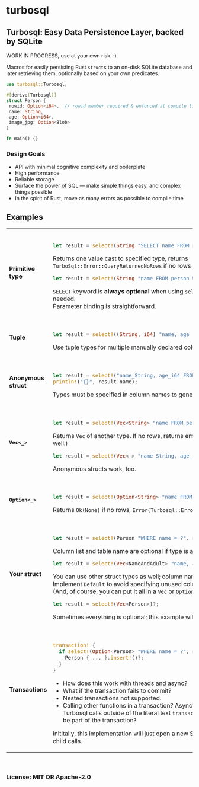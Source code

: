 # turbosql

## Turbosql: Easy Data Persistence Layer, backed by SQLite

WORK IN PROGRESS, use at your own risk. :)

Macros for easily persisting Rust `struct`s to an on-disk SQLite database and later retrieving them, optionally based on your own predicates.

```rust
use turbosql::Turbosql;

#[derive(Turbosql)]
struct Person {
 rowid: Option<i64>,  // rowid member required & enforced at compile time
 name: String,
 age: Option<i64>,
 image_jpg: Option<Blob>
}

fn main() {}
```

### Design Goals

- API with minimal cognitive complexity and boilerplate
- High performance
- Reliable storage
- Surface the power of SQL — make simple things easy, and complex things possible
- In the spirit of Rust, move as many errors as possible to compile time

## Examples

<table>

<tr><td><b>Primitive type</b></td><td><br>

```rust
let result = select!(String "SELECT name FROM person")?;
```

Returns one value cast to specified type, returns `TurboSql::Error::QueryReturnedNoRows` if no rows available.

```rust
let result = select!(String "name FROM person WHERE rowid = ?", rowid)?;
```

`SELECT` keyword is **always optional** when using `select!`; it's added automatically as needed.<br>Parameter binding is straightforward.

</td></tr>

<tr><td><b>Tuple</b></td><td><br>

```rust
let result = select!((String, i64) "name, age FROM person")?;
```

Use tuple types for multiple manually declared columns.

</td></tr>

<tr><td><b>Anonymous struct</b></td><td><br>

```rust
let result = select!("name_String, age_i64 FROM person")?;
println!("{}", result.name);
```

Types must be specified in column names to generate an anonymous struct.

</td></tr>

<tr><td><b><code>Vec&lt;_&gt;</code></b></td><td><br>

```rust
let result = select!(Vec<String> "name FROM person")?;
```

Returns `Vec` of another type. If no rows, returns empty `Vec`. (Tuple types work inside, as well.)

```rust
let result = select!(Vec<_> "name_String, age_i64 FROM person")?;
```

Anonymous structs work, too.

</td></tr>

<tr><td><b><code>Option&lt;_&gt;</code></b></td><td><br>

```rust
let result = select!(Option<String> "name FROM person")?;
```

Returns `Ok(None)` if no rows, `Error(Turbosql::Error)` on error.

</td></tr>

<tr><td><b>Your struct</b></td><td><br>

```rust
let result = select!(Person "WHERE name = ?", name)?;
```

Column list and table name are optional if type is a `#[derive(Turbosql)]` struct.

```rust
let result = select!(Vec<NameAndAdult> "name, age >= 18 AS adult FROM person")?;
```

You can use other struct types as well; column names must match the struct.<br>Implement `Default` to avoid specifying unused column names.<br>(And, of course, you can put it all in a `Vec` or `Option` as well.)

```rust
let result = select!(Vec<Person>)?;
```

Sometimes everything is optional; this example will retrieve all `Person` rows.

</td></tr>

<tr><td><b>Transactions</b></td><td><br>

```rust
transaction! {
  if select!(Option<Person> "WHERE name = ?", name)?.is_none() {
    Person { ... }.insert!()?;
  }
}
```

- How does this work with threads and async?
- What if the transaction fails to commit?
- Nested transactions not supported.
- Calling other functions in a transaction? Async? This gets messy. Just say that any Turbosql calls outside of the literal text `transaction!{}` body will work fine, but _not_ be part of the transaction?

Inititally, this implementation will just open a new SQLite connection, and use it for all child calls.

</td></tr>

</table>
<br>

### License: MIT OR Apache-2.0
